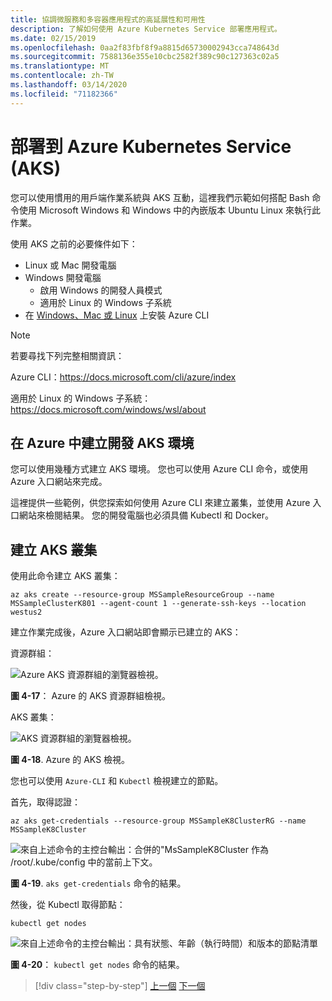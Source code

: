 ```yaml
---
title: 協調微服務和多容器應用程式的高延展性和可用性
description: 了解如何使用 Azure Kubernetes Service 部署應用程式。
ms.date: 02/15/2019
ms.openlocfilehash: 0aa2f83fbf8f9a8815d65730002943cca748643d
ms.sourcegitcommit: 7588136e355e10cbc2582f389c90c127363c02a5
ms.translationtype: MT
ms.contentlocale: zh-TW
ms.lasthandoff: 03/14/2020
ms.locfileid: "71182366"
---
```

# <a name="deploy-to-azure-kubernetes-service-aks"></a>部署到 Azure Kubernetes Service (AKS)

您可以使用慣用的用戶端作業系統與 AKS 互動，這裡我們示範如何搭配 Bash 命令使用 Microsoft Windows 和 Windows 中的內嵌版本 Ubuntu Linux 來執行此作業。

使用 AKS 之前的必要條件如下：

- Linux 或 Mac 開發電腦
- Windows 開發電腦
  - 啟用 Windows 的開發人員模式
  - 適用於 Linux 的 Windows 子系統
- 在 [Windows、Mac 或 Linux](https://docs.microsoft.com/cli/azure/install-azure-cli) 上安裝 Azure CLI

> [!NOTE]
> 若要尋找下列完整相關資訊：
>
> Azure CLI：<https://docs.microsoft.com/cli/azure/index>
>
> 適用於 Linux 的 Windows 子系統：<https://docs.microsoft.com/windows/wsl/about>

## <a name="create-the-aks-environment-in-azure"></a>在 Azure 中建立開發 AKS 環境

您可以使用幾種方式建立 AKS 環境。 您也可以使用 Azure CLI 命令，或使用 Azure 入口網站來完成。

這裡提供一些範例，供您探索如何使用 Azure CLI 來建立叢集，並使用 Azure 入口網站來檢閱結果。 您的開發電腦也必須具備 Kubectl 和 Docker。  

## <a name="create-the-aks-cluster"></a>建立 AKS 叢集

使用此命令建立 AKS 叢集：

```console
az aks create --resource-group MSSampleResourceGroup --name MSSampleClusterK801 --agent-count 1 --generate-ssh-keys --location westus2
```

建立作業完成後，Azure 入口網站即會顯示已建立的 AKS：

資源群組：

![Azure AKS 資源群組的瀏覽器檢視。](media/aks-resource-group-view.png)

**圖 4-17**： Azure 的 AKS 資源群組檢視。

AKS 叢集：

![AKS 資源群組的瀏覽器檢視。](media/aks-cluster-view.png)

**圖 4-18**. Azure 的 AKS 檢視。

您也可以使用 `Azure-CLI` 和 `Kubectl` 檢視建立的節點。

首先，取得認證：

```console
az aks get-credentials --resource-group MSSampleK8ClusterRG --name MSSampleK8Cluster
```

![來自上述命令的主控台輸出：合併的"MsSampleK8Cluster 作為 /root/.kube/config 中的當前上下文。](media/get-credentials-command-result.png)

**圖 4-19**. `aks get-credentials` 命令的結果。

然後，從 Kubectl 取得節點：

```console
kubectl get nodes
```

![來自上述命令的主控台輸出：具有狀態、年齡（執行時間）和版本的節點清單](media/kubectl-get-nodes-command-result.png)

**圖 4-20**： `kubectl get nodes` 命令的結果。

>[!div class="step-by-step"]
>[上一個](orchestrate-high-scalability-availability.md)
>[下一個](docker-apps-development-environment.md)
